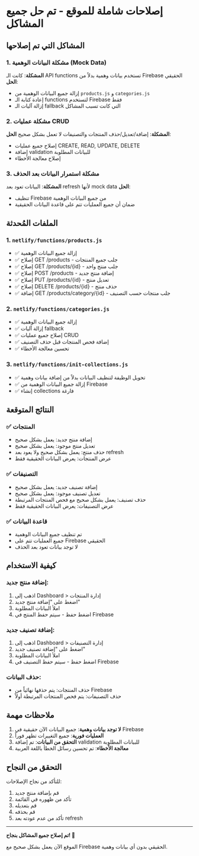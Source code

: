 # إصلاحات شاملة للموقع - تم حل جميع المشاكل

## المشاكل التي تم إصلاحها

### 1. مشكلة البيانات الوهمية (Mock Data)
**المشكلة**: كانت الـ API functions تستخدم بيانات وهمية بدلاً من Firebase الحقيقي
**الحل**: 
- إزالة جميع البيانات الوهمية من `products.js` و `categories.js`
- إعادة كتابة الـ functions لتستخدم Firebase فقط
- إزالة آليات الـ fallback التي كانت تسبب المشاكل

### 2. مشكلة عمليات CRUD
**المشكلة**: إضافة/تعديل/حذف المنتجات والتصنيفات لا تعمل بشكل صحيح
**الحل**:
- إصلاح جميع عمليات CREATE, READ, UPDATE, DELETE
- إضافة validation للبيانات المطلوبة
- إصلاح معالجة الأخطاء

### 3. مشكلة استمرار البيانات بعد الحذف
**المشكلة**: البيانات تعود بعد refresh لأنها mock data
**الحل**:
- تنظيف Firebase من جميع البيانات الوهمية
- ضمان أن جميع العمليات تتم على قاعدة البيانات الحقيقية

## الملفات المُحدثة

### 1. `netlify/functions/products.js`
- ✅ إزالة جميع البيانات الوهمية
- ✅ إصلاح GET /products - جلب جميع المنتجات
- ✅ إصلاح GET /products/{id} - جلب منتج واحد
- ✅ إصلاح POST /products - إضافة منتج جديد
- ✅ إصلاح PUT /products/{id} - تعديل منتج
- ✅ إصلاح DELETE /products/{id} - حذف منتج
- ✅ إضافة GET /products/category/{id} - جلب منتجات حسب التصنيف

### 2. `netlify/functions/categories.js`
- ✅ إزالة جميع البيانات الوهمية
- ✅ إزالة آليات fallback
- ✅ إصلاح جميع عمليات CRUD
- ✅ إضافة فحص المنتجات قبل حذف التصنيف
- ✅ تحسين معالجة الأخطاء

### 3. `netlify/functions/init-collections.js`
- ✅ تحويل الوظيفة لتنظيف البيانات بدلاً من إضافة بيانات وهمية
- ✅ إزالة جميع البيانات الوهمية من Firebase
- ✅ إنشاء collections فارغة

## النتائج المتوقعة

### ✅ المنتجات
- إضافة منتج جديد: يعمل بشكل صحيح
- تعديل منتج موجود: يعمل بشكل صحيح
- حذف منتج: يعمل بشكل صحيح ولا يعود بعد refresh
- عرض المنتجات: يعرض البيانات الحقيقية فقط

### ✅ التصنيفات
- إضافة تصنيف جديد: يعمل بشكل صحيح
- تعديل تصنيف موجود: يعمل بشكل صحيح
- حذف تصنيف: يعمل بشكل صحيح مع فحص المنتجات المرتبطة
- عرض التصنيفات: يعرض البيانات الحقيقية فقط

### ✅ قاعدة البيانات
- تم تنظيف جميع البيانات الوهمية
- جميع العمليات تتم على Firebase الحقيقي
- لا توجد بيانات تعود بعد الحذف

## كيفية الاستخدام

### إضافة منتج جديد:
1. اذهب إلى Dashboard > إدارة المنتجات
2. اضغط على "إضافة منتج جديد"
3. املأ البيانات المطلوبة
4. اضغط حفظ - سيتم حفظ المنتج في Firebase

### إضافة تصنيف جديد:
1. اذهب إلى Dashboard > إدارة التصنيفات
2. اضغط على "إضافة تصنيف جديد"
3. املأ البيانات المطلوبة
4. اضغط حفظ - سيتم حفظ التصنيف في Firebase

### حذف البيانات:
- حذف المنتجات: يتم حذفها نهائياً من Firebase
- حذف التصنيفات: يتم فحص المنتجات المرتبطة أولاً

## ملاحظات مهمة

1. **لا توجد بيانات وهمية**: جميع البيانات الآن حقيقية في Firebase
2. **العمليات فورية**: جميع التغييرات تظهر فوراً
3. **التحقق من البيانات**: تم إضافة validation للبيانات المطلوبة
4. **معالجة الأخطاء**: تم تحسين رسائل الخطأ باللغة العربية

## التحقق من النجاح

للتأكد من نجاح الإصلاحات:
1. قم بإضافة منتج جديد
2. تأكد من ظهوره في القائمة
3. قم بتعديله
4. قم بحذفه
5. تأكد من عدم عودته بعد refresh

---

**تم إصلاح جميع المشاكل بنجاح! 🎉**

الموقع الآن يعمل بشكل صحيح مع Firebase الحقيقي بدون أي بيانات وهمية. 